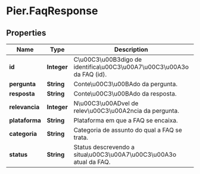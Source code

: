 # Pier.FaqResponse

## Properties
Name | Type | Description | Notes
------------ | ------------- | ------------- | -------------
**id** | **Integer** | C\u00C3\u00B3digo de identifica\u00C3\u00A7\u00C3\u00A3o da FAQ (id). | [optional] 
**pergunta** | **String** | Conte\u00C3\u00BAdo da pergunta. | [optional] 
**resposta** | **String** | Conte\u00C3\u00BAdo da resposta. | [optional] 
**relevancia** | **Integer** | N\u00C3\u00ADvel de relev\u00C3\u00A2ncia da pergunta. | [optional] 
**plataforma** | **String** | Plataforma em que a FAQ se encaixa. | [optional] 
**categoria** | **String** | Categoria de assunto do qual a FAQ se trata. | [optional] 
**status** | **String** | Status descrevendo a situa\u00C3\u00A7\u00C3\u00A3o atual da FAQ. | [optional] 


